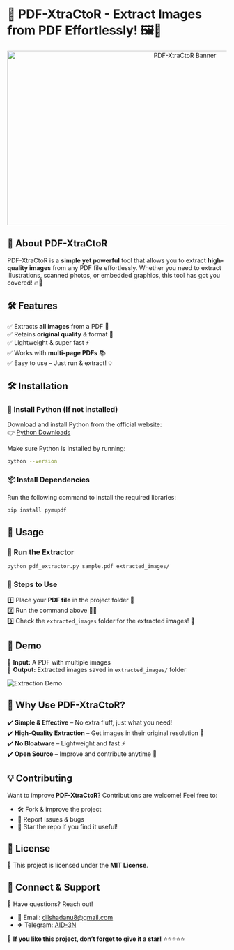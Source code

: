 # 🚀 PDF-XtraCtoR - Extract Images from PDF Effortlessly! 🖼️📄
<p align="center">
  <img src="https://drive.google.com/uc?export=view&id=1g_rmELe3BpM5KlipP7GRtF7gu7hZldII" alt="PDF-XtraCtoR Banner" width="800" height="400">
</p>


## 🎯 About PDF-XtraCtoR
PDF-XtraCtoR is a **simple yet powerful** tool that allows you to extract **high-quality images** from any PDF file effortlessly. Whether you need to extract illustrations, scanned photos, or embedded graphics, this tool has got you covered! 🔥🚀

## 🛠️ Features
✅ Extracts **all images** from a PDF 📸  
✅ Retains **original quality** & format 🎨  
✅ Lightweight & super fast ⚡  
✅ Works with **multi-page PDFs** 📚  
✅ Easy to use – Just run & extract! 💡  

## 🛠️ Installation

### 🔧 Install Python (If not installed)
Download and install Python from the official website:  
👉 [Python Downloads](https://www.python.org/downloads/)

Make sure Python is installed by running:
```bash
python --version
```

### 📦 Install Dependencies
Run the following command to install the required libraries:
```bash
pip install pymupdf
```

## 📌 Usage

### 🚀 Run the Extractor
```bash
python pdf_extractor.py sample.pdf extracted_images/
```

### 🎯 Steps to Use
1️⃣ Place your **PDF file** in the project folder 📂  
2️⃣ Run the command above 🏃‍♂️  
3️⃣ Check the `extracted_images` folder for the extracted images! 🎉  

## 🎨 Demo
📌 **Input:** A PDF with multiple images  
📌 **Output:** Extracted images saved in `extracted_images/` folder  

![Extraction Demo](https://via.placeholder.com/600x300?text=Extraction+Demo+Gif)

## 🌟 Why Use PDF-XtraCtoR?
✔️ **Simple & Effective** – No extra fluff, just what you need!  
✔️ **High-Quality Extraction** – Get images in their original resolution 🎯  
✔️ **No Bloatware** – Lightweight and fast ⚡  
✔️ **Open Source** – Improve and contribute anytime 🤝  

## 💡 Contributing
Want to improve **PDF-XtraCtoR**? Contributions are welcome! Feel free to:
- 🛠️ Fork & improve the project
- 🐞 Report issues & bugs
- 🌟 Star the repo if you find it useful!

## 📜 License
🔖 This project is licensed under the **MIT License**.

## 🤝 Connect & Support
💬 Have questions? Reach out!
- 📧 Email: dilshadanu8@gmail.com
- ✈ Telegram: [AID-3N](https://tx.me/Aid_3n)

🌟 **If you like this project, don’t forget to give it a star!** ⭐⭐⭐⭐⭐

